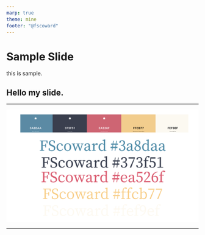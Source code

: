 ```yaml
---
marp: true
theme: mine
footer: "@fscoward"
---
```


<!--
_backgroundColor: #fef9ef
_color: #373f51
_$size: 16:9
-->

# Sample Slide
this is sample.

## Hello my slide.

---

![bg](color_pallet.png)

---

